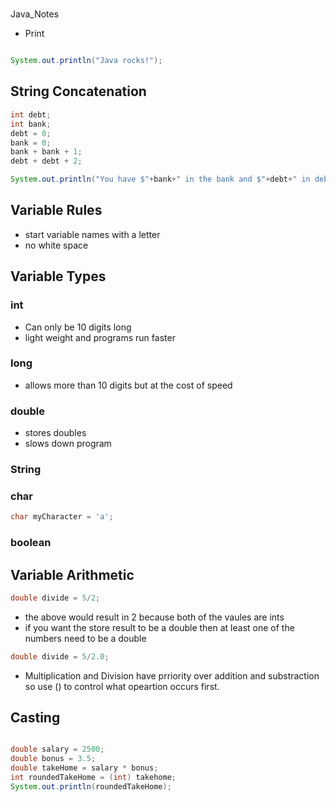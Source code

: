 #
Java_Notes

- Print
```java

System.out.println("Java rocks!");

```
## String Concatenation

```java
int debt;
int bank;
debt = 0;
bank = 0;
bank + bank + 1;
debt + debt + 2;

System.out.println("You have $"+bank+" in the bank and $"+debt+" in debut");
```
## Variable Rules
- start variable names with a letter
- no white space


## Variable Types
### int

- Can only be 10 digits long
- light weight and programs run faster
### long

- allows more than 10 digits but at the cost of speed

### double
- stores doubles
- slows down program

### String


### char
```java
char myCharacter = 'a';
```

### boolean

## Variable Arithmetic
```java
double divide = 5/2;
```
- the above would result in 2 because both of the vaules are ints
- if you want the store result to be a double then at least one of the numbers need to be a double

```java
double divide = 5/2.0;
```
- Multiplication and Division have prriority over addition and substraction so use () to control what opeartion occurs first.

## Casting

```java

double salary = 2500;
double bonus = 3.5;
double takeHome = salary * bonus;
int roundedTakeHome = (int) takehome;
System.out.println(roundedTakeHome);
```
